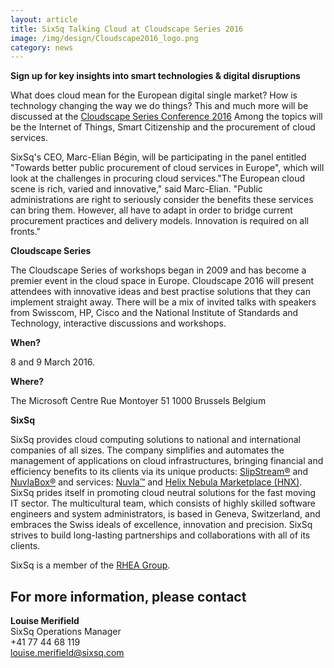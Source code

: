 ```yaml
---
layout: article
title: SixSq Talking Cloud at Cloudscape Series 2016
image: /img/design/Cloudscape2016_logo.png
category: news
---
```


**Sign up for key insights into smart technologies & digital disruptions**

What does cloud mean for the European digital single market? How is technology changing the way we do things? This and much more will be discussed at the [Cloudscape Series Conference 2016](http://www.cloudscapeseries.eu/)  Among the topics will be the Internet of Things, Smart Citizenship and the procurement of cloud services. 


SixSq's CEO, Marc-Elian Bégin, will be participating in the panel entitled "Towards better public procurement of cloud services in Europe", which will look at the challenges in procuring cloud services."The European cloud scene is rich, varied and innovative," said Marc-Elian. "Public administrations are right to seriously consider the benefits these services can bring them. However, all have to adapt in order to bridge current procurement practices and delivery models.  Innovation is required on all fronts."

**Cloudscape Series**

The Cloudscape Series of workshops began in 2009 and has become a premier event in the cloud space in Europe. Cloudscape 2016 will present attendees with innovative ideas and best practise solutions that they can implement straight away. There will be a mix of invited talks with speakers from Swisscom, HP, Cisco and the National Institute of Standards and Technology, interactive discussions and workshops.

**When?**

8 and 9 March 2016.

**Where?**

The Microsoft Centre
Rue Montoyer 51
1000 Brussels
Belgium

**SixSq**

SixSq provides cloud computing solutions to national and international companies of all sizes. The company simplifies and automates the management of applications on cloud infrastructures, bringing financial and efficiency benefits to its clients via its unique products: [SlipStream®](http://sixsq.com/products/slipstream/) and [NuvlaBox®](http://sixsq.com/products/slipstream/) and services: [Nuvla™](http://sixsq.com/services/nuvla/) and [Helix Nebula Marketplace (HNX)](http://hnx.helix-nebula.eu). SixSq prides itself in promoting cloud neutral solutions for the fast moving IT sector. The multicultural team, which consists of highly skilled software engineers and system administrators, is based in Geneva, Switzerland, and embraces the Swiss ideals of excellence, innovation and precision. SixSq strives to build long-lasting partnerships and collaborations with all of its clients.

SixSq is a member of the [RHEA Group](http://www.rheagroup.com).

For more information, please contact
----

**Louise Merifield**  
SixSq Operations Manager  
+41 77 44 68 119  
[louise.merifield@sixsq.com](mailto:louise.merifield@sixsq.com)

